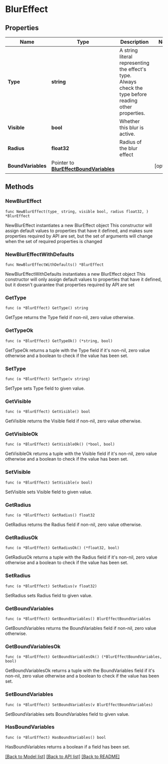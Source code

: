 # BlurEffect

## Properties

Name | Type | Description | Notes
------------ | ------------- | ------------- | -------------
**Type** | **string** | A string literal representing the effect&#39;s type. Always check the type before reading other properties. | 
**Visible** | **bool** | Whether this blur is active. | 
**Radius** | **float32** | Radius of the blur effect | 
**BoundVariables** | Pointer to [**BlurEffectBoundVariables**](BlurEffectBoundVariables.md) |  | [optional] 

## Methods

### NewBlurEffect

`func NewBlurEffect(type_ string, visible bool, radius float32, ) *BlurEffect`

NewBlurEffect instantiates a new BlurEffect object
This constructor will assign default values to properties that have it defined,
and makes sure properties required by API are set, but the set of arguments
will change when the set of required properties is changed

### NewBlurEffectWithDefaults

`func NewBlurEffectWithDefaults() *BlurEffect`

NewBlurEffectWithDefaults instantiates a new BlurEffect object
This constructor will only assign default values to properties that have it defined,
but it doesn't guarantee that properties required by API are set

### GetType

`func (o *BlurEffect) GetType() string`

GetType returns the Type field if non-nil, zero value otherwise.

### GetTypeOk

`func (o *BlurEffect) GetTypeOk() (*string, bool)`

GetTypeOk returns a tuple with the Type field if it's non-nil, zero value otherwise
and a boolean to check if the value has been set.

### SetType

`func (o *BlurEffect) SetType(v string)`

SetType sets Type field to given value.


### GetVisible

`func (o *BlurEffect) GetVisible() bool`

GetVisible returns the Visible field if non-nil, zero value otherwise.

### GetVisibleOk

`func (o *BlurEffect) GetVisibleOk() (*bool, bool)`

GetVisibleOk returns a tuple with the Visible field if it's non-nil, zero value otherwise
and a boolean to check if the value has been set.

### SetVisible

`func (o *BlurEffect) SetVisible(v bool)`

SetVisible sets Visible field to given value.


### GetRadius

`func (o *BlurEffect) GetRadius() float32`

GetRadius returns the Radius field if non-nil, zero value otherwise.

### GetRadiusOk

`func (o *BlurEffect) GetRadiusOk() (*float32, bool)`

GetRadiusOk returns a tuple with the Radius field if it's non-nil, zero value otherwise
and a boolean to check if the value has been set.

### SetRadius

`func (o *BlurEffect) SetRadius(v float32)`

SetRadius sets Radius field to given value.


### GetBoundVariables

`func (o *BlurEffect) GetBoundVariables() BlurEffectBoundVariables`

GetBoundVariables returns the BoundVariables field if non-nil, zero value otherwise.

### GetBoundVariablesOk

`func (o *BlurEffect) GetBoundVariablesOk() (*BlurEffectBoundVariables, bool)`

GetBoundVariablesOk returns a tuple with the BoundVariables field if it's non-nil, zero value otherwise
and a boolean to check if the value has been set.

### SetBoundVariables

`func (o *BlurEffect) SetBoundVariables(v BlurEffectBoundVariables)`

SetBoundVariables sets BoundVariables field to given value.

### HasBoundVariables

`func (o *BlurEffect) HasBoundVariables() bool`

HasBoundVariables returns a boolean if a field has been set.


[[Back to Model list]](../README.md#documentation-for-models) [[Back to API list]](../README.md#documentation-for-api-endpoints) [[Back to README]](../README.md)


